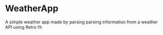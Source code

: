 # WeatherApp
A simple weather app made by parsing parsing information from a weather API using Retro fit
